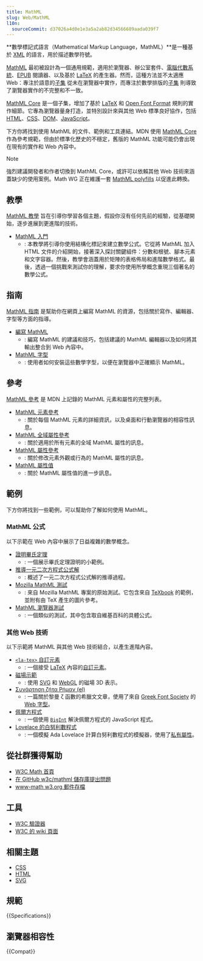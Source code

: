 ```yaml
---
title: MathML
slug: Web/MathML
l10n:
  sourceCommit: d37026a4d0e1e3a5a2ab82d34566689aada039f7
---
```


**數學標記式語言（Mathematical Markup Language，MathML）**是一種基於 [XML](/zh-TW/docs/Web/XML) 的語言，用於描述數學符號。

[MathML](https://w3c.github.io/mathml/) 最初被設計為一個通用規範，適用於瀏覽器、辦公室套件、[電腦代數系統](https://en.wikipedia.org/wiki/Computer_algebra_system)、[EPUB](https://www.w3.org/publishing/epub33/) 閱讀器、以及基於 [LaTeX](https://en.wikipedia.org/wiki/LaTeX) 的產生器。然而，這種方法並不太適應 Web：專注於語意的[子集](https://w3c.github.io/mathml/#contm) 從未在瀏覽器中實作，而專注於數學排版的[子集](https://w3c.github.io/mathml/#presm) 則導致了瀏覽器實作的不完整和不一致。

[MathML Core](https://w3c.github.io/mathml-core/) 是一個子集，增加了基於 [LaTeX](https://en.wikipedia.org/wiki/LaTeX) 和 [Open Font Format](https://learn.microsoft.com/en-us/typography/opentype/spec/math) 規則的實作細節。它專為瀏覽器量身打造，並特別設計來與其他 Web 標準良好協作，包括 [HTML](/zh-TW/docs/Web/HTML)、[CSS](/zh-TW/docs/Web/CSS)、[DOM](/zh-TW/docs/Web/API/Document_Object_Model)、[JavaScript](/zh-TW/docs/Web/JavaScript)。

下方你將找到使用 MathML 的文件、範例和工具連結。MDN 使用 [MathML Core](https://w3c.github.io/mathml-core/) 作為參考規範，但由於標準化歷史的不穩定，舊版的 MathML 功能可能仍會出現在現有的實作和 Web 內容中。

> [!NOTE]
> 強烈建議開發者和作者切換到 MathML Core，或許可以依賴其他 Web 技術來涵蓋缺少的使用案例。Math WG 正在維護一套 [MathML polyfills](https://github.com/w3c/mathml-polyfills) 以促進此轉換。

## 教學

[MathML 教學](/zh-TW/docs/Web/MathML/Tutorials) 旨在引導你學習各個主題，假設你沒有任何先前的經驗，從基礎開始，逐步進展到更進階的技術。

- [MathML 入門](/zh-TW/docs/Web/MathML/Tutorials/For_beginners)
  - : 本教學將引導你使用結構化標記來建立數學公式。它從將 MathML 加入 HTML 文件的介紹開始，接著深入探討關鍵組件：分數和根號、腳本元素和文字容器。然後，教學會涵蓋用於矩陣的表格佈局和進階數學格式。最後，透過一個挑戰來測試你的理解，要求你使用所學概念重現三個著名的數學公式。

## 指南

[MathML 指南](/zh-TW/docs/Web/MathML/Guides) 是幫助你在網頁上編寫 MathML 的資源，包括關於寫作、編輯器、字型等方面的指導。

- [編寫 MathML](/zh-TW/docs/Web/MathML/Guides/Authoring)
  - : 編寫 MathML 的建議和技巧，包括建議的 MathML 編輯器以及如何將其輸出整合到 Web 內容中。
- [MathML 字型](/zh-TW/docs/Web/MathML/Guides/Fonts)
  - : 使用者如何安裝這些數學字型，以便在瀏覽器中正確顯示 MathML。

## 參考

[MathML 參考](/zh-TW/docs/Web/MathML/Reference) 是 MDN 上記錄的 MathML 元素和屬性的完整列表。

- [MathML 元素參考](/zh-TW/docs/Web/MathML/Reference/Element)
  - : 關於每個 MathML 元素的詳細資訊，以及桌面和行動瀏覽器的相容性訊息。
- [MathML 全域屬性參考](/zh-TW/docs/Web/MathML/Reference/Global_attributes)
  - : 關於適用於所有元素的全域 MathML 屬性的訊息。
- [MathML 屬性參考](/zh-TW/docs/Web/MathML/Reference/Attribute)
  - : 關於修改元素外觀或行為的 MathML 屬性的訊息。
- [MathML 屬性值](/zh-TW/docs/Web/MathML/Reference/Values)
  - : 關於 MathML 屬性值的進一步訊息。

## 範例

下方你將找到一些範例，可以幫助你了解如何使用 MathML。

### MathML 公式

以下示範在 Web 內容中展示了日益複雜的數學概念。

- [證明畢氏定理](/zh-TW/docs/Web/MathML/Guides/Proving_the_Pythagorean_theorem)
  - : 一個展示畢氏定理證明的小範例。
- [推導一元二次方程式公式解](/zh-TW/docs/Web/MathML/Guides/Deriving_the_quadratic_formula)
  - : 概述了一元二次方程式公式解的推導過程。
- [Mozilla MathML 測試](https://fred-wang.github.io/MathFonts/mozilla_mathml_test/)
  - : 來自 Mozilla MathML 專案的原始測試。它包含來自 [TeXbook](https://en.wikipedia.org/wiki/Computers_and_Typesetting) 的範例，並附有由 TeX 產生的圖片參考。
- [MathML 瀏覽器測試](http://eyeasme.com/Joe/MathML/MathML_browser_test.html)
  - : 一個類似的測試，其中包含取自維基百科的具體公式。

### 其他 Web 技術

以下示範將 MathML 與其他 Web 技術結合，以產生進階內容。

- [`<la-tex>` 自訂元素](https://fred-wang.github.io/TeXZilla/examples/customElement.html)
  - : 一個接受 [LaTeX](https://en.wikipedia.org/wiki/LaTeX) 內容的[自訂元素](/zh-TW/docs/Web/API/Web_components/Using_custom_elements)。
- [磁場示範](https://fred-wang.github.io/TeXZilla/examples/toImageWebGL.html)
  - : 使用 [SVG](/zh-TW/docs/Web/SVG) 和 [WebGL](/zh-TW/docs/Web/API/WebGL_API) 的磁場 3D 表示。
- [Συνάρτηση ζήτα Ρήμαν (el)](https://fred-wang.github.io/MathFonts/%CE%A3%CF%85%CE%BD%CE%AC%CF%81%CF%84%CE%B7%CF%83%CE%B7_%CE%B6%CE%AE%CF%84%CE%B1_%CE%A1%CE%AE%CE%BC%CE%B1%CE%BD.html)
  - : 一篇關於黎曼 ζ 函數的希臘文文章，使用了來自 [Greek Font Society](https://greekfontsociety-gfs.gr/) 的 [Web 字型](/zh-TW/docs/Learn_web_development/Core/Text_styling/Web_fonts)。
- [佩爾方程式](https://people.igalia.com/fwang/pell-bigint-mathml/)
  - : 一個使用 [`BigInt`](/zh-TW/docs/Web/JavaScript/Reference/Global_Objects/BigInt) 解決佩爾方程式的 JavaScript 程式。
- [Lovelace 的白努利數程式](https://people.igalia.com/fwang/lovelace-jsclass-mathml/)
  - : 一個模擬 Ada Lovelace 計算白努利數程式的模擬器，使用了[私有屬性](/zh-TW/docs/Web/JavaScript/Reference/Classes/Private_properties)。

## 從社群獲得幫助

- [W3C Math 首頁](https://www.w3.org/Math/)
- [在 GitHub w3c/mathml 儲存庫提出問題](https://github.com/w3c/mathml/issues)
- [www-math w3.org 郵件存檔](https://lists.w3.org/Archives/Public/www-math/)

## 工具

- [W3C 驗證器](https://validator.w3.org/)
- [W3C 的 wiki 頁面](https://www.w3.org/wiki/Math_Tools)

## 相關主題

- [CSS](/zh-TW/docs/Web/CSS)
- [HTML](/zh-TW/docs/Web/HTML)
- [SVG](/zh-TW/docs/Web/SVG)

## 規範

{{Specifications}}

## 瀏覽器相容性

{{Compat}}
